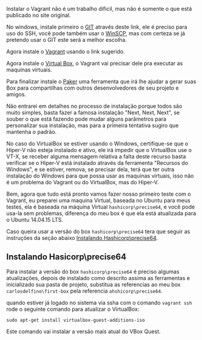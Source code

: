 Instalar o Vagrant não é um trabalho dificil, mas não é somente o que está publicado no site original.


No windows, instale primeiro o [GIT](https://git-scm.com/downloads) através deste link, ele é preciso para uso do SSH, você pode também usar o [WinSCP](https://winscp.net/eng/download.php), mas com certeza se já pretendo usar o GIT este será a melhor escolha.

Agora instale o [Vagrant](https://www.vagrantup.com/downloads.html) usando o link sugerido.

Agora instale o [Virtual Box](https://www.virtualbox.org/wiki/Downloads), o Vagrant vai precisar dele pra executar as maquinas virtuais.

Para finalizar instale o [Paker](https://www.packer.io/downloads.html) uma ferramenta que irá lhe ajudar a gerar suas Box para compartilhas com outros desenvolvedores de seu projeto e amigos.

Não entrarei em detalhes no processo de instalação porque todos são muito simples, basta fazer a famosa instalação "Next, Next, Next", se souber o que está fazendo pode mudar alguns parâmetros para personalizar sua instalação, mas para a primeira tentativa sugiro que mantenha o padrão.

No caso do VirtualBox se estiver usando o Windows, certifique-se que o Hiper-V não esteja instalado e ativo, ele irá impedir que o VirtualBox use o VT-X, se receber alguma mensagem relativa a falta deste recurso basta verificar se o Hiper-V está instalado através da ferramenta "Recursos do Windows", e se estiver, remova, se precisar dela, terá que ter outra instalação do Windows para que possa usar as maquinas virtuais, isso não é um problema do Vagrant ou do VirtualBox, mas do Hiper-V.

Bem, agora que tudo está pronto vamos fazer nosso primeiro teste com o Vagrant, eu preparei uma maquina Virtual, baseada no Ubuntu para meus testes, ela é baseada na máquina Virtual `hashicorp\precise64`, e você pode usa-la sem problemas, diferença do meu box é que ela está atualizada para o Ubuntu 14.04.15 LTS.

Caso queira usar a versão do box `hashicorp\precise64` tera que seguir as instruções da seção abaixo [Instalando Hashicorp\precise64](#instalando_hashicorp_precise64).





## Instalando Hasicorp\precise64

Para instalar a versão do box `hashicorp\precise64` é preciso algumas atualizações, depois de instalado como descrito assima as ferramentas e inicializado sua pasta de projeto, substitua as referencias ao meu box `carlosdelfino\first-box` pela referencia `ahshicorp\precise64`.

quando estiver já logado no sistema via ssha com o comando `vagrant ssh` rode o seguinte comando para atualizar o VirtualBox:

```
sudo apt-get install virtualbox-guest-additions-iso
```

Este comando vai instalar a versão mais atual do VBox Quest.


